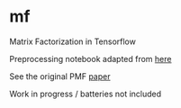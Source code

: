 # mf
Matrix Factorization in Tensorflow

Preprocessing notebook adapted from [here](https://github.com/dawenl/expo-mf/tree/master/src)

See the original PMF [paper](https://papers.nips.cc/paper/3208-probabilistic-matrix-factorization.pdf)

Work in progress / batteries not included
